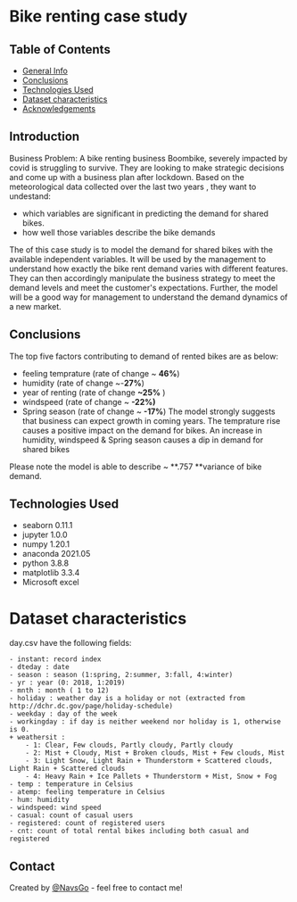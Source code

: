 # Bike renting case study

## Table of Contents

* [General Info](#general-information)
* [Conclusions](#conclusions)
* [Technologies Used](#technologies-used)
* [Dataset characteristics](#dataset-characteristics)
* [Acknowledgements](#acknowledgements)


## Introduction

Business Problem: A bike renting business Boombike, severely impacted by covid is struggling to survive. They are looking  to make strategic decisions and come up with a business plan after lockdown.
 Based on the meteorological data collected over the last two years , they want to undestand: 
  - which variables are significant in predicting the demand for shared bikes.
  - how well those variables describe the bike demands

The of this case study is to model the demand for shared bikes with the available independent variables. It will be used by the management to understand how exactly the bike rent demand varies with different features. They can then accordingly manipulate the business strategy to meet the demand levels and meet the customer's expectations. Further, the model will be a good way for management to understand the demand dynamics of a new market.
	
## Conclusions

The top five factors contributing to demand of rented bikes are as below:
- feeling temprature (rate of change ~ **46%**)
- humidity (rate of change ~-**27%**)
- year of renting (rate of change **~25%** )
- windspeed (rate of change ~ **-22%)**
- Spring season (rate of change ~ **-17%**)
  The model strongly suggests that business can expect growth in coming years. The temprature rise causes a positive impact on the demand for bikes. An increase in humidity, windspeed & Spring season causes a dip in demand for shared bikes

Please note the model is able to describe ~ **.757 **variance of bike demand.

## Technologies Used

- seaborn 0.11.1
- jupyter 1.0.0
- numpy 1.20.1
- anaconda 2021.05
- python 3.8.8 
- matplotlib 3.3.4
- Microsoft excel

# Dataset characteristics

day.csv have the following fields:
	
	- instant: record index
	- dteday : date
	- season : season (1:spring, 2:summer, 3:fall, 4:winter)
	- yr : year (0: 2018, 1:2019)
	- mnth : month ( 1 to 12)
	- holiday : weather day is a holiday or not (extracted from http://dchr.dc.gov/page/holiday-schedule)
	- weekday : day of the week
	- workingday : if day is neither weekend nor holiday is 1, otherwise is 0.
	+ weathersit : 
		- 1: Clear, Few clouds, Partly cloudy, Partly cloudy
		- 2: Mist + Cloudy, Mist + Broken clouds, Mist + Few clouds, Mist
		- 3: Light Snow, Light Rain + Thunderstorm + Scattered clouds, Light Rain + Scattered clouds
		- 4: Heavy Rain + Ice Pallets + Thunderstorm + Mist, Snow + Fog
	- temp : temperature in Celsius
	- atemp: feeling temperature in Celsius
	- hum: humidity
	- windspeed: wind speed
	- casual: count of casual users
	- registered: count of registered users
	- cnt: count of total rental bikes including both casual and registered

## Contact

Created by [@NavsGo](@navsgo) - feel free to contact me!
